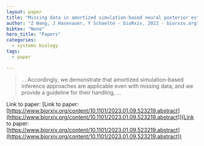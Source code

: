 ```yaml
---
layout: paper
title: "Missing data in amortized simulation-based neural posterior estimation"
author: "Z Wang, J Hasenauer, Y Schaelte - bioRxiv, 2023 - biorxiv.org"
bibtex: "None"
hero_title: "Papers"
categories:
  - systems biology
tags:
  - paper

---
```

>… Accordingly, we demonstrate that amortized simulation-based inference approaches are applicable even with missing data, and we provide a guideline for their handling, …

Link to paper: [Link to paper: [https://www.biorxiv.org/content/10.1101/2023.01.09.523219.abstract](https://www.biorxiv.org/content/10.1101/2023.01.09.523219.abstract)](Link to paper: [https://www.biorxiv.org/content/10.1101/2023.01.09.523219.abstract](https://www.biorxiv.org/content/10.1101/2023.01.09.523219.abstract))


